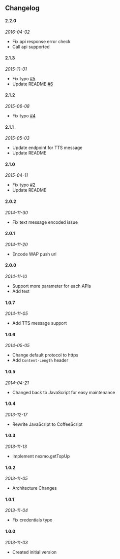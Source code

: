 ## Changelog
#### 2.2.0
_2016-04-02_
* Fix api response error check
* Call api supported

#### 2.1.3
_2015-11-01_
* Fix typo [#5](https://github.com/CalvertYang/simple-nexmo/pull/5)
* Update README [#6](https://github.com/CalvertYang/simple-nexmo/pull/6)

#### 2.1.2
_2015-06-08_
 * Fix typo [#4](https://github.com/CalvertYang/simple-nexmo/pull/4)

#### 2.1.1
_2015-05-03_
 * Update endpoint for TTS message
 * Update README

#### 2.1.0
_2015-04-11_
 * Fix typo [#2](https://github.com/CalvertYang/simple-nexmo/pull/2)
 * Update README

#### 2.0.2
_2014-11-30_
 * Fix text message encoded issue

#### 2.0.1
_2014-11-20_
 * Encode WAP push url

#### 2.0.0
_2014-11-10_
 * Support more parameter for each APIs
 * Add test

#### 1.0.7
_2014-11-05_
 * Add TTS message support

#### 1.0.6
_2014-05-05_
 * Change default protocol to https
 * Add `Content-Length` header

#### 1.0.5
_2014-04-21_
 * Changed back to JavaScript for easy maintenance

#### 1.0.4
_2013-12-17_
 * Rewrite JavaScript to CoffeeScript

#### 1.0.3
_2013-11-13_
 * Implement nexmo.getTopUp

#### 1.0.2
_2013-11-05_
 * Architecture Changes

#### 1.0.1
_2013-11-04_
 * Fix credentials typo

#### 1.0.0
_2013-11-03_
 * Created initial version
